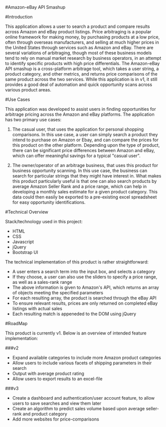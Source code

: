 #Amazon-eBay API Smashup

#Introduction

This application allows a user to search a product and compare results across Amazon and eBay product listings. Price arbitraging is a popular online framework for making money, by purchasing products at a low price, often through overseas manufacturers, and selling at much higher prices in the United States through services such as Amazon and eBay. There are several variations of arbitraging, though most of these business models tend to rely on manual market research by business operators, in an attempt to identify specific products with high price differentials. The Amazon-eBay API smashup is a cross-platform arbitrage tool, which takes a user string, a product category, and other metrics, and returns price comparisons of the same product across the two services. While this application is in v1, it still provides a good deal of automation and quick opportunity scans across various product areas.

#Use Cases

This application was developed to assist users in finding opportunities for arbitrage pricing across the Amazon and eBay platforms. The application has two primary use cases:

1. The casual user, that uses the application for personal shopping comparisons. In this use case, a user can simply search a product they intend to purchase on Amazon or Ebay, and can compare the  prices for this product on the other platform. Depending upon the type of product, there can be significant price differences between Amazon and eBay, which can offer meaningful savings for a typical "casual user".

2. The owner/operator of an arbitrage business, that uses this product for business opportunity scanning. In this use case, the business can search for particular strings that they might have interest in. What makes this product particularly useful is that one can also search products by average Amazon Seller Rank and a price range, which can help in developing a monthly sales estimate for a given product category. This data could then easily be exported to a pre-existing excel spreadsheet for easy opportunity identifications.
  
#Technical Overview

Stack/technology used in this project:

* HTML
* CSS
* Javascript
* jQuery
* Bootstrap UI

The technical implementation of this product is rather straightforward:

* A user enters a search term into the input box, and selects a category
* If they choose, a user can also use the sliders to specify a price range, as well as a sales-rank range
* The above information is given to Amazon's API, which returns an array of objects meeting the specified parameters
* For each resulting array, the product is searched through the eBay API
* To ensure relevant results, prices are only returned on completed eBay listings with actual sales
* Each resulting match is appeneded to the DOM using jQuery

#RoadMap

This product is currently v1. Below is an overview of intended feature implementation:

###v2

* Expand available categories to include more Amazon product categories
* Allow users to include various facets of shipping parameters in their search
* Output with average product rating
* Allow users to export results to an excel-file

###v3

* Create a dashboard and authentication/user account feature, to allow users to save searches and view them later
* Create an algorithm to predict sales volume based upon average seller-rank and product category
* Add more websites for price-comparisons
